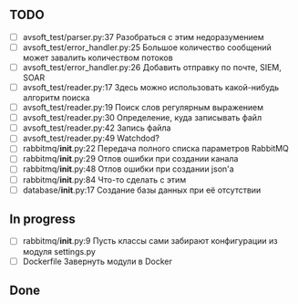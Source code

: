 ## TODO
- [ ] avsoft_test/parser.py:37                 Разобраться с этим недоразумением
- [ ] avsoft_test/error_handler.py:25          Большое количество сообщений может завалить количеством потоков
- [ ] avsoft_test/error_handler.py:26          Добавить отправку по почте, SIEM, SOAR
- [ ] avsoft_test/reader.py:17                 Здесь можно использовать какой-нибудь алгоритм поиска
- [ ] avsoft_test/reader.py:19                 Поиск слов регулярным выражением
- [ ] avsoft_test/reader.py:30                 Определение, куда записывать файл
- [ ] avsoft_test/reader.py:42                 Запись файла
- [ ] avsoft_test/reader.py:49                 Watchdod?
- [ ] rabbitmq/__init__.py:22                  Передача полного списка параметров RabbitMQ
- [ ] rabbitmq/__init__.py:29                  Отлов ошибки при создании канала
- [ ] rabbitmq/__init__.py:48                  Отлов ошибки при создании json'а
- [ ] rabbitmq/__init__.py:84                  Что-то сделать с этим
- [ ] database/__init__.py:17                  Создание базы данных при её отсутствии

## In progress
- [ ] rabbitmq/__init__.py:9                   Пусть классы сами забирают конфигурации из модуля settings.py
- [ ] Dockerfile                               Завернуть модули в Docker

## Done